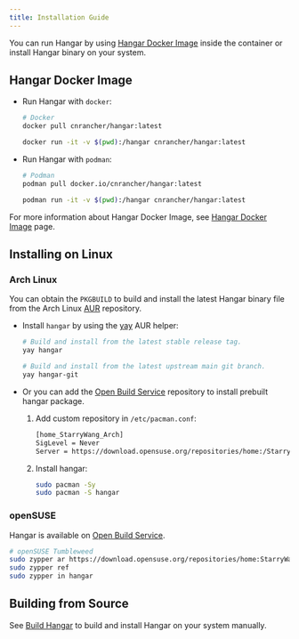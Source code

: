 ```yaml
---
title: Installation Guide
---
```


You can run Hangar by using [Hangar Docker Image](#hangar-docker-image) inside the container or install Hangar binary on your system.

## Hangar Docker Image

- Run Hangar with `docker`:

    ```sh
    # Docker
    docker pull cnrancher/hangar:latest

    docker run -it -v $(pwd):/hangar cnrancher/hangar:latest
    ```

- Run Hangar with `podman`:

    ```sh
    # Podman
    podman pull docker.io/cnrancher/hangar:latest

    podman run -it -v $(pwd):/hangar cnrancher/hangar:latest
    ```

For more information about Hangar Docker Image, see [Hangar Docker Image](/docs/v1.7/docker-image) page.

## Installing on Linux

### Arch Linux

You can obtain the `PKGBUILD` to build and install the latest Hangar binary file from the Arch Linux [AUR](https://aur.archlinux.org/packages/hangar) repository.

- Install `hangar` by using the [yay](https://github.com/Jguer/yay) AUR helper:

    ```sh
    # Build and install from the latest stable release tag.
    yay hangar

    # Build and install from the latest upstream main git branch.
    yay hangar-git
    ```

- Or you can add the [Open Build Service](https://download.opensuse.org/repositories/home:/StarryWang/Arch/x86_64/) repository to install prebuilt hangar package.

    1. Add custom repository in `/etc/pacman.conf`:
        ```txt title="/etc/pacman.conf"
        [home_StarryWang_Arch]
        SigLevel = Never
        Server = https://download.opensuse.org/repositories/home:/StarryWang/Arch/$arch
        ```
    1. Install hangar:
        ```sh
        sudo pacman -Sy
        sudo pacman -S hangar
        ```

### openSUSE

Hangar is available on [Open Build Service](https://build.opensuse.org/package/show/home:StarryWang/Hangar).

```sh
# openSUSE Tumbleweed
sudo zypper ar https://download.opensuse.org/repositories/home:StarryWang/openSUSE_Tumbleweed/home:StarryWang.repo
sudo zypper ref
sudo zypper in hangar
```

## Building from Source

See [Build Hangar](/docs/v1.7/dev/build) to build and install Hangar on your system manually.
